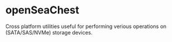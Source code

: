 # openSeaChest
Cross platform utilities useful for performing verious operations on (SATA/SAS/NVMe) storage devices.
